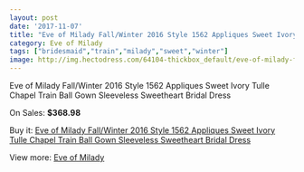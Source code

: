 ```yaml
---
layout: post
date: '2017-11-07'
title: "Eve of Milady Fall/Winter 2016 Style 1562 Appliques Sweet Ivory Tulle Chapel Train Ball Gown Sleeveless Sweetheart Bridal Dress"
category: Eve of Milady
tags: ["bridesmaid","train","milady","sweet","winter"]
image: http://img.hectodress.com/64104-thickbox_default/eve-of-milady-fall-winter-2016-style-1562-appliques-sweet-ivory-tulle-chapel-train-ball-gown-sleeveless-sweetheart-bridal-dress.jpg
---
```

Eve of Milady Fall/Winter 2016 Style 1562 Appliques Sweet Ivory Tulle Chapel Train Ball Gown Sleeveless Sweetheart Bridal Dress

On Sales: **$368.98**
<a href="https://www.hectodress.com/eve-of-milady/20818-eve-of-milady-fall-winter-2016-style-1562-appliques-sweet-ivory-tulle-chapel-train-ball-gown-sleeveless-sweetheart-bridal-dress.html"><amp-img layout="responsive" width="600" height="600" src="//img.hectodress.com/64104-thickbox_default/eve-of-milady-fall-winter-2016-style-1562-appliques-sweet-ivory-tulle-chapel-train-ball-gown-sleeveless-sweetheart-bridal-dress.jpg" alt="Eve of Milady Fall/Winter 2016 Style 1562 Appliques Sweet Ivory Tulle Chapel Train Ball Gown Sleeveless Sweetheart Bridal Dress 0" /></a>
<a href="https://www.hectodress.com/eve-of-milady/20818-eve-of-milady-fall-winter-2016-style-1562-appliques-sweet-ivory-tulle-chapel-train-ball-gown-sleeveless-sweetheart-bridal-dress.html"><amp-img layout="responsive" width="600" height="600" src="//img.hectodress.com/64106-thickbox_default/eve-of-milady-fall-winter-2016-style-1562-appliques-sweet-ivory-tulle-chapel-train-ball-gown-sleeveless-sweetheart-bridal-dress.jpg" alt="Eve of Milady Fall/Winter 2016 Style 1562 Appliques Sweet Ivory Tulle Chapel Train Ball Gown Sleeveless Sweetheart Bridal Dress 1" /></a>
<a href="https://www.hectodress.com/eve-of-milady/20818-eve-of-milady-fall-winter-2016-style-1562-appliques-sweet-ivory-tulle-chapel-train-ball-gown-sleeveless-sweetheart-bridal-dress.html"><amp-img layout="responsive" width="600" height="600" src="//img.hectodress.com/64105-thickbox_default/eve-of-milady-fall-winter-2016-style-1562-appliques-sweet-ivory-tulle-chapel-train-ball-gown-sleeveless-sweetheart-bridal-dress.jpg" alt="Eve of Milady Fall/Winter 2016 Style 1562 Appliques Sweet Ivory Tulle Chapel Train Ball Gown Sleeveless Sweetheart Bridal Dress 2" /></a>

Buy it: [Eve of Milady Fall/Winter 2016 Style 1562 Appliques Sweet Ivory Tulle Chapel Train Ball Gown Sleeveless Sweetheart Bridal Dress](https://www.hectodress.com/eve-of-milady/20818-eve-of-milady-fall-winter-2016-style-1562-appliques-sweet-ivory-tulle-chapel-train-ball-gown-sleeveless-sweetheart-bridal-dress.html "Eve of Milady Fall/Winter 2016 Style 1562 Appliques Sweet Ivory Tulle Chapel Train Ball Gown Sleeveless Sweetheart Bridal Dress")

View more: [Eve of Milady](https://www.hectodress.com/342-eve-of-milady "Eve of Milady")